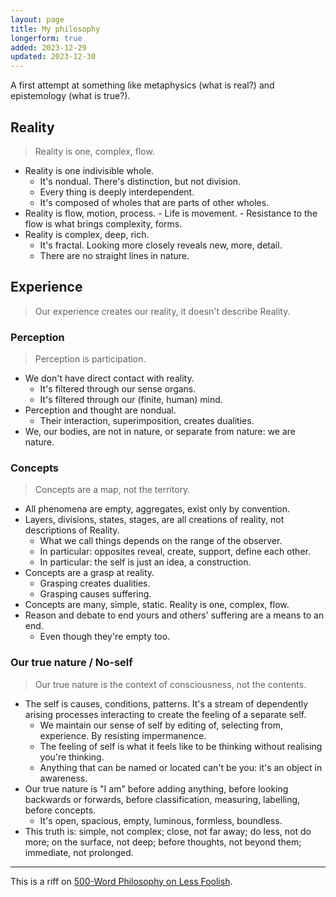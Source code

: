 ```yaml
---
layout: page
title: My philosophy
longerform: true
added: 2023-12-29
updated: 2023-12-30
---
```


A first attempt at something like metaphysics (what is real?) and epistemology (what is true?).

## Reality

> Reality is one, complex, flow.

- Reality is one indivisible whole.
	- It's nondual. There's distinction, but not division.
	- Every thing is deeply interdependent.
	- It's composed of wholes that are parts of other wholes.
- Reality is flow, motion, process. 
		- Life is movement.
		- Resistance to the flow is what brings complexity, forms.
- Reality is complex, deep, rich.
	- It's fractal. Looking more closely reveals new, more, detail.
	- There are no straight lines in nature.

## Experience

> Our experience creates our reality, it doesn't describe Reality.

<!-- Our perception, our concepts, create something that's many, simple, static. -->

### Perception

> Perception is participation.

- We don't have direct contact with reality.
	- It's filtered through our sense organs.
	- It's filtered through our (finite, human) mind.
- Perception and thought are nondual.
	- Their interaction, superimposition, creates dualities.
- We, our bodies, are not in nature, or separate from nature: we are nature.

### Concepts

> Concepts are a map, not the territory.

- All phenomena are empty, aggregates, exist only by convention.
- Layers, divisions, states, stages, are all creations of reality, not descriptions of Reality.
	- What we call things depends on the range of the observer.
	- In particular: opposites reveal, create, support, define each other.
	- In particular: the self is just an idea, a construction.
- Concepts are a grasp at reality.
	- Grasping creates dualities.
	- Grasping causes suffering.
- Concepts are many, simple, static. Reality is one, complex, flow.
- Reason and debate to end yours and others' suffering are a means to an end.
	- Even though they're empty too.

### Our true nature / No-self

> Our true nature is the context of consciousness, not the contents.

- The self is causes, conditions, patterns. It's a stream of dependently arising processes interacting to create the feeling of a separate self.
	- We maintain our sense of self by editing of, selecting from, experience. By resisting impermanence. 
	- The feeling of self is what it feels like to be thinking without realising you're thinking.
	- Anything that can be named or located can't be you: it's an object in awareness.
- Our true nature is "I am" before adding anything, before looking backwards or forwards, before classification, measuring, labelling, before concepts.
	- It's open, spacious, empty, luminous, formless, boundless.
- This truth is: simple, not complex; close, not far away; do less, not do more; on the surface, not deep; before thoughts, not beyond them; immediate, not prolonged.

---

This is a riff on [500-Word Philosophy on Less Foolish](https://lessfoolish.substack.com/p/500-word-philosophy).